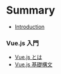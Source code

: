 # Summary

- [Introduction](README.md)

### Vue.js 入門

- [Vue.js とは](vuejs-guide/introduction.md)
- [Vue.js 基礎構文](vuejs-guide/guide.md)

